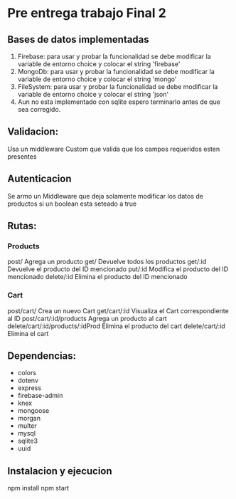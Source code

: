 # Pre entrega trabajo Final 2

## Bases de datos implementadas

1. Firebase: para usar y probar la funcionalidad se debe modificar la variable de entorno choice y colocar el string 'firebase'
2. MongoDb: para usar y probar la funcionalidad se debe modificar la variable de entorno choice y colocar el string 'mongo'
3. FileSystem: para usar y probar la funcionalidad se debe modificar la variable de entorno choice y colocar el string 'json'
4. Aun no esta implementado con sqlite espero terminarlo antes de que sea corregido.

## Validacion:

Usa un middleware Custom que valida que los campos requeridos esten presentes

## Autenticacion

Se armo un Middleware que deja solamente modificar los datos de productos si un boolean esta seteado a true

## Rutas:

### Products

post/ Agrega un producto
get/ Devuelve todos los productos
get/:id Devuelve el producto del ID mencionado
put/:id Modifica el producto del ID mencionado
delete/:id Elimina el producto del ID mencionado

### Cart

post/cart/ Crea un nuevo Cart
get/cart/:id Visualiza el Cart correspondiente al ID
post/cart/:id/products Agrega un producto al cart
delete/cart/:id/products/:idProd Elimina el producto del cart
delete/cart/:id Elimina el cart

## Dependencias:

- colors
- dotenv
- express
- firebase-admin
- knex
- mongoose
- morgan
- multer
- mysql
- sqlite3
- uuid

## Instalacion y ejecucion

npm install
npm start
